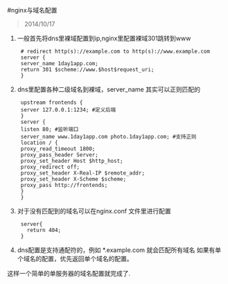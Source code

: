 #nginx与域名配置
>2014/10/17

1. 一般首先将dns里裸域配置到ip,nginx里配置裸域301跳转到www

        # redirect http(s)://example.com to http(s)://www.example.com
        server {
        server_name 1day1app.com;
        return 301 $scheme://www.$host$request_uri;
        }

2. dns里配置各种二级域名到裸域，server_name 其实可以正则匹配的

        upstream frontends {
        server 127.0.0.1:1234; #定义后端
        }
        server {
        listen 80; #监听端口
        server_name www.1day1app.com photo.1day1app.com; #支持正则
        location / {
        proxy_read_timeout 1800;
        proxy_pass_header Server;
        proxy_set_header Host $http_host;
        proxy_redirect off;
        proxy_set_header X-Real-IP $remote_addr;
        proxy_set_header X-Scheme $scheme;
        proxy_pass http://frontends;
        }
        }


3. 对于没有匹配到的域名可以在nginx.conf 文件里进行配置

        server{
          return 404;
        }

4. dns配置是支持通配符的，例如 *.example.com 就会匹配所有域名
    如果有单个域名的配置，优先返回单个域名的配置。


这样一个简单的单服务器的域名配置就完成了.
